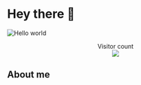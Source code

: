 # Hey there :wave:

<img src="[https://raw.githubusercontent.com/sagar-viradiya/sagar-viradiya/master/resources/banner.png](https://cdn.discordapp.com/attachments/1087126236767199383/1095294119141724220/Black_And_Blue_Neon_Gradient_Welcome_to_My_Channel_Youtube_Intro.mp4)" alt="Hello world">

<p align="center"> 
  Visitor count<br>
  <img src="https://profile-counter.glitch.me/sagar-viradiya/count.svg" />
 </p>
 
 ## About me
 
